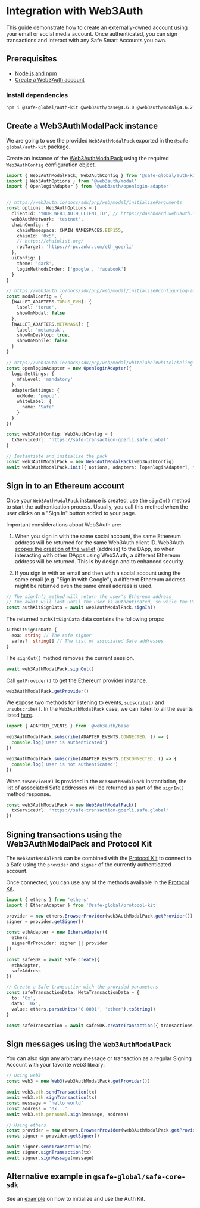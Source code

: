 # Integration with Web3Auth

This guide demonstrate how to create an externally-owned account using your email or social media account. Once authenticated, you can sign transactions and interact with any Safe Smart Accounts you own.

## Prerequisites

- [Node.js and npm](https://docs.npmjs.com/downloading-and-installing-node-js-and-npm)
- [Create a Web3Auth account](https://dashboard.web3auth.io)

### Install dependencies

```bash
npm i @safe-global/auth-kit @web3auth/base@4.6.0 @web3auth/modal@4.6.2 @web3auth/openlogin-adapter@4.6.0
```

## Create a Web3AuthModalPack instance

We are going to use the provided `Web3AuthModalPack` exported in the `@safe-global/auth-kit` package.

Create an instance of the [Web3AuthModalPack](https://github.com/safe-global/safe-core-sdk/tree/main/packages/auth-kit/src/packs/web3auth/Web3AuthModalPack.ts) using the required `Web3AuthConfig` configuration object.

```typescript
import { Web3AuthModalPack, Web3AuthConfig } from '@safe-global/auth-kit'
import { Web3AuthOptions } from '@web3auth/modal'
import { OpenloginAdapter } from '@web3auth/openlogin-adapter'


// https://web3auth.io/docs/sdk/pnp/web/modal/initialize#arguments
const options: Web3AuthOptions = {
  clientId: 'YOUR_WEB3_AUTH_CLIENT_ID', // https://dashboard.web3auth.io/
  web3AuthNetwork: 'testnet',
  chainConfig: {
    chainNamespace: CHAIN_NAMESPACES.EIP155,
    chainId: '0x5',
    // https://chainlist.org/
    rpcTarget: 'https://rpc.ankr.com/eth_goerli'
  },
  uiConfig: {
    theme: 'dark',
    loginMethodsOrder: ['google', 'facebook']
  }
}

// https://web3auth.io/docs/sdk/pnp/web/modal/initialize#configuring-adapters
const modalConfig = {
  [WALLET_ADAPTERS.TORUS_EVM]: {
    label: 'torus',
    showOnModal: false
  },
  [WALLET_ADAPTERS.METAMASK]: {
    label: 'metamask',
    showOnDesktop: true,
    showOnMobile: false
  }
}

// https://web3auth.io/docs/sdk/pnp/web/modal/whitelabel#whitelabeling-while-modal-initialization
const openloginAdapter = new OpenloginAdapter({
  loginSettings: {
    mfaLevel: 'mandatory'
  },
  adapterSettings: {
    uxMode: 'popup',
    whiteLabel: {
      name: 'Safe'
    }
  }
})

const web3AuthConfig: Web3AuthConfig = {
  txServiceUrl: 'https://safe-transaction-goerli.safe.global'
}

// Instantiate and initialize the pack
const web3AuthModalPack = new Web3AuthModalPack(web3AuthConfig)
await web3AuthModalPack.init({ options, adapters: [openloginAdapter], modalConfig })
```

## Sign in to an Ethereum account

Once your `Web3AuthModalPack` instance is created, use the `signIn()` method to start the authentication process. Usually, you call this method when the user clicks on a "Sign In" button added to your page.

Important considerations about Web3Auth are:

1) When you sign in with the same social account, the same Ethereum address will be returned for the same Web3Auth client ID. Web3Auth [scopes the creation of the wallet](https://web3auth.io/docs/troubleshooting/different-wallet-address-issue) (address) to the DApp, so when interacting with other DApps using Web3Auth, a different Ethereum address will be returned. This is by design and to enhanced security.

2) If you sign in with an email and then with a social account using the same email (e.g. "Sign in with Google"), a different Ethereum address might be returned even the same email address is used.

```typescript
// The signIn() method will return the user's Ethereum address
// The await will last until the user is authenticated, so while the UI modal is showed
const authKitSignData = await web3AuthModalPack.signIn()
```

The returned `authKitSignData` data contains the following props:

```typescript
AuthKitSignInData {
  eoa: string // The safe signer
  safes?: string[] // The list of associated Safe addresses
}
```

The `signOut()` method removes the current session.

```typescript
await web3AuthModalPack.signOut()
```

Call `getProvider()` to get the Ethereum provider instance.

```typescript
web3AuthModalPack.getProvider()
```

We expose two methods for listening to events, `subscribe()` and `unsubscribe()`. In the `Web3AuthModalPack` case, we can listen to all the events listed [here](https://web3auth.io/docs/sdk/pnp/web/modal/initialize#subscribing-the-lifecycle-events).

```typescript
import { ADAPTER_EVENTS } from '@web3auth/base'

web3AuthModalPack.subscribe(ADAPTER_EVENTS.CONNECTED, () => {
  console.log('User is authenticated')
})

web3AuthModalPack.subscribe(ADAPTER_EVENTS.DISCONNECTED, () => {
  console.log('User is not authenticated')
})
```

When `txServiceUrl` is provided in the `Web3AuthModalPack` instantiation, the list of associated Safe addresses will be returned as part of the `signIn()` method response.

```typescript
const web3AuthModalPack = new Web3AuthModalPack({
  txServiceUrl: 'https://safe-transaction-goerli.safe.global'
})
```

## Signing transactions using the Web3AuthModalPack and Protocol Kit

The `Web3AuthModalPack` can be combined with the [Protocol Kit](../../protocol-kit/README.md) to connect to a Safe using the `provider` and `signer` of the currently authenticated account.

Once connected, you can use any of the methods available in the [Protocol Kit](https://github.com/safe-global/safe-core-sdk/tree/main/packages/protocol-kit#sdk-api).

```typescript
import { ethers } from 'ethers'
import { EthersAdapter } from '@safe-global/protocol-kit'

provider = new ethers.BrowserProvider(web3AuthModalPack.getProvider())
signer = provider.getSigner()

const ethAdapter = new EthersAdapter({
  ethers,
  signerOrProvider: signer || provider
})

const safeSDK = await Safe.create({
  ethAdapter,
  safeAddress
})

// Create a Safe transaction with the provided parameters
const safeTransactionData: MetaTransactionData = {
  to: '0x',
  data: '0x',
  value: ethers.parseUnits('0.0001', 'ether').toString()
}

const safeTransaction = await safeSDK.createTransaction({ transactions: [safeTransactionData] })
```

## Sign messages using the `Web3AuthModalPack`

You can also sign any arbitrary message or transaction as a regular Signing Account with your favorite web3 library:

```typescript
// Using web3
const web3 = new Web3(web3AuthModalPack.getProvider())

await web3.eth.sendTransaction(tx)
await web3.eth.signTransaction(tx)
const message = 'hello world'
const address = '0x...'
await web3.eth.personal.sign(message, address)

// Using ethers
const provider = new ethers.BrowserProvider(web3AuthModalPack.getProvider())
const signer = provider.getSigner()

await signer.sendTransaction(tx)
await signer.signTransaction(tx)
await signer.signMessage(message)
```

## Alternative example in `@safe-global/safe-core-sdk`

See an [example](https://github.com/safe-global/safe-core-sdk/blob/main/packages/auth-kit/example/src/App.tsx) on how to initialize and use the Auth Kit.
